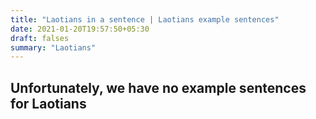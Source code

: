```yaml
---
title: "Laotians in a sentence | Laotians example sentences"
date: 2021-01-20T19:57:50+05:30
draft: falses
summary: "Laotians"
---
```

## Unfortunately, we have no example sentences for Laotians                 
